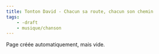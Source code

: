 ```yaml
---
title: Tonton David - Chacun sa route, chacun son chemin
tags:
    - -draft
    - musique/chanson
---
```


Page créée automatiquement, mais vide.
